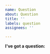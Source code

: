 ```yaml
---
name: Question
about: Question
title: ''
labels: question
assignees: ''

---
```


**I've got a question:**

